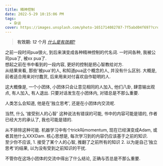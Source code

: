 ```yaml
---
title: 精神控制
date: 2022-5-29 10:15:06 PM
tags:
  - 杂谈
cover: https://images.unsplash.com/photo-1651714082787-7f5abd04f697?crop=entropy&cs=tinysrgb&fit=max&fm=jpg&ixid=Mnw0NTI1NXwwfDF8cmFuZG9tfHx8fHx8fHx8MTY1MzgzMzcwNg&ixlib=rb-1.2.1&q=80&w=1080
---
```


> **有效期: *12* 个月**  *[什么是有效期?](https://blog.timvel.com/2020/12/28/12-28-2020-a-description-of-the-validity-period/)*

之前一段时间pua很火, 到后来演变成各种精神控制的代名词. 一时间各种, 我被公司pua了, 被xx pua了.  
想起之前在书中看到的一段内容, 更好的控制是把心智教给对方.  
从结果来看, 那些'被pua'的人, 和知道pua这个概念的人, 并没有什么区别. 大概是, 前者适合用来对付蠢货, 后来用来对付喜欢自作聪明的人.  

这大概像是, 一个小团体, 小团体只会让意见相同的人加入, 他们八卦, 肆意输出观点, 有人加入, 有人退出. 只要对话发生在小团体内, 对错总是不那么重要.  

人类怎么会知道, 他是在'独立思考', 还是在小团体内交流呢.  

当然, 什么 '接受别人的心智' 这种说法有错误的可能, 书中的内容可能是错的, 作者已经大方的承认了, 我也可能是错的.  

从不排除这种可能. 机器学习中有个trick叫momentum, 现在已经演变成Adam, 或者其他什么XXXDam. 核心思想是, 每次学习到的内容仍应该基于之前的知识.  
至少你不应该, 1. 接受了某个人的心智, 推翻了之前所有的知识 2. 以为是自己'独立思考'的结果, 以为没有受到之前知识的干扰.  

不管你在这场小团体的交流中得出了什么结论, 正确与否总是不那么重要.
